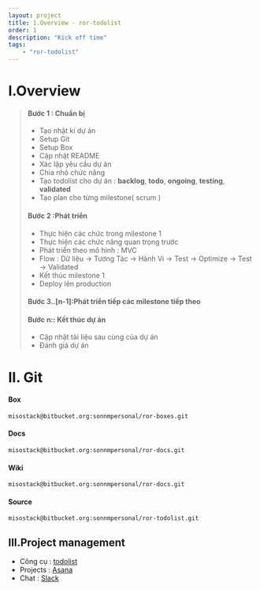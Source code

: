 ```yaml
---
layout: project
title: 1.Overview - ror-todolist
order: 1
description: "Kick off time" 
tags: 
    - "ror-todolist"
---
```


# I.Overview

> #### **Bước 1 : Chuẩn bị**
> - Tạo nhật kí dự án
> - Setup Git
> - Setup Box
> - Cập nhật README
> - Xác lập yêu cầu dự án
> - Chia nhỏ chức năng
> - Tạo todolist cho dự án : **backlog**, **todo**, **ongoing**, **testing**, **validated**
> - Tạo plan cho từng milestone( scrum )
> 
> #### **Bước 2 :Phát triển**
> - Thực hiện các chức trong milestone 1
> - Thực hiện các chức năng quan trọng trước
> - Phát triển theo mô hình : MVC
> - Flow : Dữ liệu -> Tương Tác -> Hành Vi -> Test -> Optimize -> Test -> Validated
> - Kết thúc milestone 1
> - Deploy lên production
> 
> #### **Bước 3..[n-1]:Phát triển tiếp các milestone tiếp theo**
> 
> #### **Bước n:**: Kết thúc dự án
> 
> - Cập nhật tài liệu sau cùng của dự án
> - Đánh giá dự án

# II. Git

#### Box

```
misostack@bitbucket.org:sonnmpersonal/ror-boxes.git
```

#### Docs

```
misostack@bitbucket.org:sonnmpersonal/ror-docs.git
```

#### Wiki

```
misostack@bitbucket.org:sonnmpersonal/ror-docs.git
```

#### Source

```
misostack@bitbucket.org:sonnmpersonal/ror-todolist.git
```

## III.Project management

- Công cụ : [todolist](https://trello.com/b/7FSjlhmP/rails-todoapp)
- Projects : [Asana](https://app.asana.com/0/443576662594903/list)
- Chat : [Slack](https://misostack.slack.com/messages/general/team/misostack)